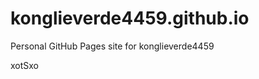 # konglieverde4459.github.io
Personal GitHub Pages site for konglieverde4459























xotSxo
